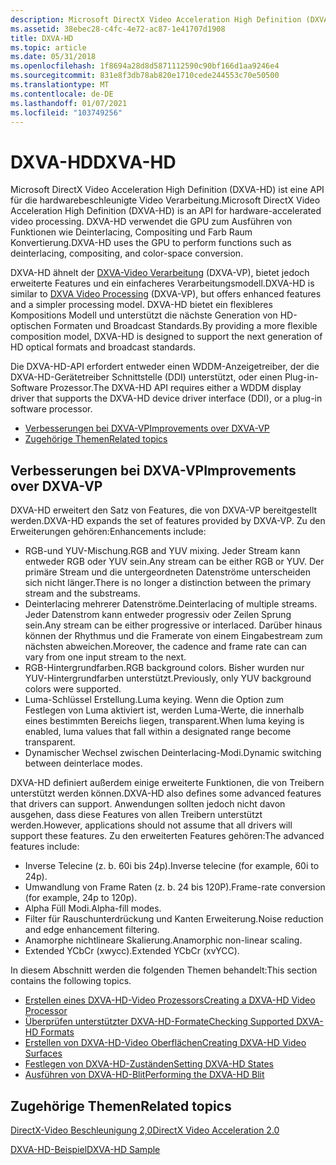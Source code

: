 ```yaml
---
description: Microsoft DirectX Video Acceleration High Definition (DXVA-HD) ist eine API für die hardwarebeschleunigte Video Verarbeitung.
ms.assetid: 38ebec28-c4fc-4e72-ac87-1e41707d1908
title: DXVA-HD
ms.topic: article
ms.date: 05/31/2018
ms.openlocfilehash: 1f8694a28d8d5871112590c90bf166d1aa9246e4
ms.sourcegitcommit: 831e8f3db78ab820e1710cede244553c70e50500
ms.translationtype: MT
ms.contentlocale: de-DE
ms.lasthandoff: 01/07/2021
ms.locfileid: "103749256"
---
```

# <a name="dxva-hd"></a><span data-ttu-id="69490-103">DXVA-HD</span><span class="sxs-lookup"><span data-stu-id="69490-103">DXVA-HD</span></span>

<span data-ttu-id="69490-104">Microsoft DirectX Video Acceleration High Definition (DXVA-HD) ist eine API für die hardwarebeschleunigte Video Verarbeitung.</span><span class="sxs-lookup"><span data-stu-id="69490-104">Microsoft DirectX Video Acceleration High Definition (DXVA-HD) is an API for hardware-accelerated video processing.</span></span> <span data-ttu-id="69490-105">DXVA-HD verwendet die GPU zum Ausführen von Funktionen wie Deinterlacing, Compositing und Farb Raum Konvertierung.</span><span class="sxs-lookup"><span data-stu-id="69490-105">DXVA-HD uses the GPU to perform functions such as deinterlacing, compositing, and color-space conversion.</span></span>

<span data-ttu-id="69490-106">DXVA-HD ähnelt der [DXVA-Video Verarbeitung](dxva-video-processing.md) (DXVA-VP), bietet jedoch erweiterte Features und ein einfacheres Verarbeitungsmodell.</span><span class="sxs-lookup"><span data-stu-id="69490-106">DXVA-HD is similar to [DXVA Video Processing](dxva-video-processing.md) (DXVA-VP), but offers enhanced features and a simpler processing model.</span></span> <span data-ttu-id="69490-107">DXVA-HD bietet ein flexibleres Kompositions Modell und unterstützt die nächste Generation von HD-optischen Formaten und Broadcast Standards.</span><span class="sxs-lookup"><span data-stu-id="69490-107">By providing a more flexible composition model, DXVA-HD is designed to support the next generation of HD optical formats and broadcast standards.</span></span>

<span data-ttu-id="69490-108">Die DXVA-HD-API erfordert entweder einen WDDM-Anzeigetreiber, der die DXVA-HD-Gerätetreiber Schnittstelle (DDI) unterstützt, oder einen Plug-in-Software Prozessor.</span><span class="sxs-lookup"><span data-stu-id="69490-108">The DXVA-HD API requires either a WDDM display driver that supports the DXVA-HD device driver interface (DDI), or a plug-in software processor.</span></span>

-   [<span data-ttu-id="69490-109">Verbesserungen bei DXVA-VP</span><span class="sxs-lookup"><span data-stu-id="69490-109">Improvements over DXVA-VP</span></span>](#improvements-over-dxva-vp)
-   [<span data-ttu-id="69490-110">Zugehörige Themen</span><span class="sxs-lookup"><span data-stu-id="69490-110">Related topics</span></span>](#related-topics)

## <a name="improvements-over-dxva-vp"></a><span data-ttu-id="69490-111">Verbesserungen bei DXVA-VP</span><span class="sxs-lookup"><span data-stu-id="69490-111">Improvements over DXVA-VP</span></span>

<span data-ttu-id="69490-112">DXVA-HD erweitert den Satz von Features, die von DXVA-VP bereitgestellt werden.</span><span class="sxs-lookup"><span data-stu-id="69490-112">DXVA-HD expands the set of features provided by DXVA-VP.</span></span> <span data-ttu-id="69490-113">Zu den Erweiterungen gehören:</span><span class="sxs-lookup"><span data-stu-id="69490-113">Enhancements include:</span></span>

-   <span data-ttu-id="69490-114">RGB-und YUV-Mischung.</span><span class="sxs-lookup"><span data-stu-id="69490-114">RGB and YUV mixing.</span></span> <span data-ttu-id="69490-115">Jeder Stream kann entweder RGB oder YUV sein.</span><span class="sxs-lookup"><span data-stu-id="69490-115">Any stream can be either RGB or YUV.</span></span> <span data-ttu-id="69490-116">Der primäre Stream und die untergeordneten Datenströme unterscheiden sich nicht länger.</span><span class="sxs-lookup"><span data-stu-id="69490-116">There is no longer a distinction between the primary stream and the substreams.</span></span>
-   <span data-ttu-id="69490-117">Deinterlacing mehrerer Datenströme.</span><span class="sxs-lookup"><span data-stu-id="69490-117">Deinterlacing of multiple streams.</span></span> <span data-ttu-id="69490-118">Jeder Datenstrom kann entweder progressiv oder Zeilen Sprung sein.</span><span class="sxs-lookup"><span data-stu-id="69490-118">Any stream can be either progressive or interlaced.</span></span> <span data-ttu-id="69490-119">Darüber hinaus können der Rhythmus und die Framerate von einem Eingabestream zum nächsten abweichen.</span><span class="sxs-lookup"><span data-stu-id="69490-119">Moreover, the cadence and frame rate can can vary from one input stream to the next.</span></span>
-   <span data-ttu-id="69490-120">RGB-Hintergrundfarben.</span><span class="sxs-lookup"><span data-stu-id="69490-120">RGB background colors.</span></span> <span data-ttu-id="69490-121">Bisher wurden nur YUV-Hintergrundfarben unterstützt.</span><span class="sxs-lookup"><span data-stu-id="69490-121">Previously, only YUV background colors were supported.</span></span>
-   <span data-ttu-id="69490-122">Luma-Schlüssel Erstellung.</span><span class="sxs-lookup"><span data-stu-id="69490-122">Luma keying.</span></span> <span data-ttu-id="69490-123">Wenn die Option zum Festlegen von Luma aktiviert ist, werden Luma-Werte, die innerhalb eines bestimmten Bereichs liegen, transparent.</span><span class="sxs-lookup"><span data-stu-id="69490-123">When luma keying is enabled, luma values that fall within a designated range become transparent.</span></span>
-   <span data-ttu-id="69490-124">Dynamischer Wechsel zwischen Deinterlacing-Modi.</span><span class="sxs-lookup"><span data-stu-id="69490-124">Dynamic switching between deinterlace modes.</span></span>

<span data-ttu-id="69490-125">DXVA-HD definiert außerdem einige erweiterte Funktionen, die von Treibern unterstützt werden können.</span><span class="sxs-lookup"><span data-stu-id="69490-125">DXVA-HD also defines some advanced features that drivers can support.</span></span> <span data-ttu-id="69490-126">Anwendungen sollten jedoch nicht davon ausgehen, dass diese Features von allen Treibern unterstützt werden.</span><span class="sxs-lookup"><span data-stu-id="69490-126">However, applications should not assume that all drivers will support these features.</span></span> <span data-ttu-id="69490-127">Zu den erweiterten Features gehören:</span><span class="sxs-lookup"><span data-stu-id="69490-127">The advanced features include:</span></span>

-   <span data-ttu-id="69490-128">Inverse Telecine (z. b. 60i bis 24p).</span><span class="sxs-lookup"><span data-stu-id="69490-128">Inverse telecine (for example, 60i to 24p).</span></span>
-   <span data-ttu-id="69490-129">Umwandlung von Frame Raten (z. b. 24 bis 120P).</span><span class="sxs-lookup"><span data-stu-id="69490-129">Frame-rate conversion (for example, 24p to 120p).</span></span>
-   <span data-ttu-id="69490-130">Alpha Füll Modi.</span><span class="sxs-lookup"><span data-stu-id="69490-130">Alpha-fill modes.</span></span>
-   <span data-ttu-id="69490-131">Filter für Rauschunterdrückung und Kanten Erweiterung.</span><span class="sxs-lookup"><span data-stu-id="69490-131">Noise reduction and edge enhancement filtering.</span></span>
-   <span data-ttu-id="69490-132">Anamorphe nichtlineare Skalierung.</span><span class="sxs-lookup"><span data-stu-id="69490-132">Anamorphic non-linear scaling.</span></span>
-   <span data-ttu-id="69490-133">Extended YCbCr (xwycc).</span><span class="sxs-lookup"><span data-stu-id="69490-133">Extended YCbCr (xvYCC).</span></span>

<span data-ttu-id="69490-134">In diesem Abschnitt werden die folgenden Themen behandelt:</span><span class="sxs-lookup"><span data-stu-id="69490-134">This section contains the following topics.</span></span>

-   [<span data-ttu-id="69490-135">Erstellen eines DXVA-HD-Video Prozessors</span><span class="sxs-lookup"><span data-stu-id="69490-135">Creating a DXVA-HD Video Processor</span></span>](creating-a-dxva-hd-video-processor.md)
-   [<span data-ttu-id="69490-136">Überprüfen unterstützter DXVA-HD-Formate</span><span class="sxs-lookup"><span data-stu-id="69490-136">Checking Supported DXVA-HD Formats</span></span>](checking-supported-dxva-hd-formats.md)
-   [<span data-ttu-id="69490-137">Erstellen von DXVA-HD-Video Oberflächen</span><span class="sxs-lookup"><span data-stu-id="69490-137">Creating DXVA-HD Video Surfaces</span></span>](creating-dxva-hd-video-surfaces.md)
-   [<span data-ttu-id="69490-138">Festlegen von DXVA-HD-Zuständen</span><span class="sxs-lookup"><span data-stu-id="69490-138">Setting DXVA-HD States</span></span>](setting-dxva-hd-states.md)
-   [<span data-ttu-id="69490-139">Ausführen von DXVA-HD-Blit</span><span class="sxs-lookup"><span data-stu-id="69490-139">Performing the DXVA-HD Blit</span></span>](performing-the-dxva-hd-blit.md)

## <a name="related-topics"></a><span data-ttu-id="69490-140">Zugehörige Themen</span><span class="sxs-lookup"><span data-stu-id="69490-140">Related topics</span></span>

<dl> <dt>

[<span data-ttu-id="69490-141">DirectX-Video Beschleunigung 2,0</span><span class="sxs-lookup"><span data-stu-id="69490-141">DirectX Video Acceleration 2.0</span></span>](directx-video-acceleration-2-0.md)
</dt> <dt>

[<span data-ttu-id="69490-142">DXVA-HD-Beispiel</span><span class="sxs-lookup"><span data-stu-id="69490-142">DXVA-HD Sample</span></span>](dxva-hd-sample.md)
</dt> </dl>

 

 



